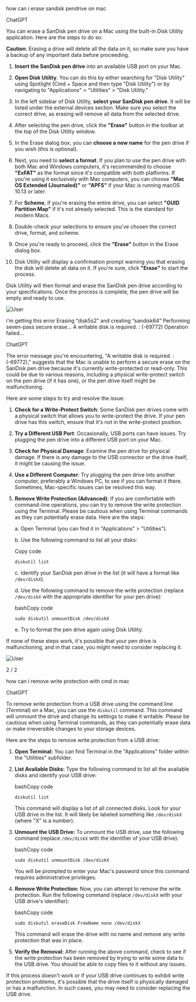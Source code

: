 how can i erase sandisk pendrive on mac

ChatGPT

You can erase a SanDisk pen drive on a Mac using the built-in Disk Utility application. Here are the steps to do so:

**Caution**: Erasing a drive will delete all the data on it, so make sure you have a backup of any important data before proceeding.

1. **Insert the SanDisk pen drive** into an available USB port on your Mac.
    
2. **Open Disk Utility**. You can do this by either searching for "Disk Utility" using Spotlight (Cmd + Space and then type "Disk Utility") or by navigating to "Applications" > "Utilities" > "Disk Utility."
    
3. In the left sidebar of Disk Utility, **select your SanDisk pen drive**. It will be listed under the external devices section. Make sure you select the correct drive, as erasing will remove all data from the selected drive.
    
4. After selecting the pen drive, click the **"Erase"** button in the toolbar at the top of the Disk Utility window.
    
5. In the Erase dialog box, you can **choose a new name** for the pen drive if you wish (this is optional).
    
6. Next, you need to **select a format**. If you plan to use the pen drive with both Mac and Windows computers, it's recommended to choose **"ExFAT"** as the format since it's compatible with both platforms. If you're using it exclusively with Mac computers, you can choose **"Mac OS Extended (Journaled)"** or **"APFS"** if your Mac is running macOS 10.13 or later.
    
7. For **Scheme**, if you're erasing the entire drive, you can select **"GUID Partition Map"** if it's not already selected. This is the standard for modern Macs.
    
8. Double-check your selections to ensure you've chosen the correct drive, format, and scheme.
    
9. Once you're ready to proceed, click the **"Erase"** button in the Erase dialog box.
    
10. Disk Utility will display a confirmation prompt warning you that erasing the disk will delete all data on it. If you're sure, click **"Erase"** to start the process.
    

Disk Utility will then format and erase the SanDisk pen drive according to your specifications. Once the process is complete, the pen drive will be empty and ready to use.

![User](https://chat.openai.com/_next/image?url=https%3A%2F%2Flh3.googleusercontent.com%2Fa%2FAAcHTtdvw_2SAr0WfxpIvb7quXGjyxTA0QLt32qjBxvynp1OTwqt%3Ds96-c&w=96&q=75)

i'm getting this error Erasing “disk5s2” and creating “sandisk64” Performing seven-pass secure erase… A writable disk is required. : (-69772) Operation failed…

ChatGPT

The error message you're encountering, "A writable disk is required. : (-69772)," suggests that the Mac is unable to perform a secure erase on the SanDisk pen drive because it's currently write-protected or read-only. This could be due to various reasons, including a physical write-protect switch on the pen drive (if it has one), or the pen drive itself might be malfunctioning.

Here are some steps to try and resolve the issue:

1. **Check for a Write-Protect Switch**: Some SanDisk pen drives come with a physical switch that allows you to write-protect the drive. If your pen drive has this switch, ensure that it's not in the write-protect position.
    
2. **Try a Different USB Port**: Occasionally, USB ports can have issues. Try plugging the pen drive into a different USB port on your Mac.
    
3. **Check for Physical Damage**: Examine the pen drive for physical damage. If there is any damage to the USB connector or the drive itself, it might be causing the issue.
    
4. **Use a Different Computer**: Try plugging the pen drive into another computer, preferably a Windows PC, to see if you can format it there. Sometimes, Mac-specific issues can be resolved this way.
    
5. **Remove Write Protection (Advanced)**: If you are comfortable with command-line operations, you can try to remove the write protection using the Terminal. Please be cautious when using Terminal commands as they can potentially erase data. Here are the steps:
    
    a. Open Terminal (you can find it in "Applications" > "Utilities").
    
    b. Use the following command to list all your disks:
    
    Copy code
    
    `diskutil list`
    
    c. Identify your SanDisk pen drive in the list (it will have a format like `/dev/diskX`).
    
    d. Use the following command to remove the write protection (replace `/dev/diskX` with the appropriate identifier for your pen drive):
    
    bashCopy code
    
    `sudo diskutil unmountDisk /dev/diskX`
    
    e. Try to format the pen drive again using Disk Utility.
    

If none of these steps work, it's possible that your pen drive is malfunctioning, and in that case, you might need to consider replacing it.

![User](https://chat.openai.com/_next/image?url=https%3A%2F%2Flh3.googleusercontent.com%2Fa%2FAAcHTtdvw_2SAr0WfxpIvb7quXGjyxTA0QLt32qjBxvynp1OTwqt%3Ds96-c&w=96&q=75)

2 / 2

how can i remove write protection with cmd in mac

ChatGPT

To remove write protection from a USB drive using the command line (Terminal) on a Mac, you can use the `diskutil` command. This command will unmount the drive and change its settings to make it writable. Please be cautious when using Terminal commands, as they can potentially erase data or make irreversible changes to your storage devices.

Here are the steps to remove write protection from a USB drive:

1. **Open Terminal:** You can find Terminal in the "Applications" folder within the "Utilities" subfolder.
    
2. **List Available Disks:** Type the following command to list all the available disks and identify your USB drive:
    
    bashCopy code
    
    `diskutil list`
    
    This command will display a list of all connected disks. Look for your USB drive in the list. It will likely be labeled something like `/dev/diskX` (where "X" is a number).
    
3. **Unmount the USB Drive:** To unmount the USB drive, use the following command (replace `/dev/diskX` with the identifier of your USB drive):
    
    bashCopy code
    
    `sudo diskutil unmountDisk /dev/diskX`
    
    You will be prompted to enter your Mac's password since this command requires administrative privileges.
    
4. **Remove Write Protection:** Now, you can attempt to remove the write protection. Run the following command (replace `/dev/diskX` with your USB drive's identifier):
    
    bashCopy code
    
    `sudo diskutil eraseDisk FreeName none /dev/diskX`
    
    This command will erase the drive with no name and remove any write protection that was in place.
    
5. **Verify the Removal:** After running the above command, check to see if the write protection has been removed by trying to write some data to the USB drive. You should be able to copy files to it without any issues.
    

If this process doesn't work or if your USB drive continues to exhibit write protection problems, it's possible that the drive itself is physically damaged or has a malfunction. In such cases, you may need to consider replacing the USB drive.